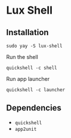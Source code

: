 # Lux Shell

## Installation

```shell
sudo yay -S lux-shell
```

Run the shell

```shell
quickshell -c shell
```

Run app launcher

```shell
quickshell -c launcher
```

## Dependencies

- `quickshell`
- `app2unit`
